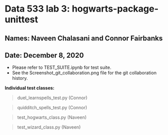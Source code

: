 # Data 533 lab 3: hogwarts-package-unittest
## Names: Naveen Chalasani and Connor Fairbanks
## Date: December 8, 2020

- Please refer to TEST_SUITE.ipynb for test suite.
- See the Screenshot_git_collaboration.png file for the git collaboration history. 

**Individual test classes:**
> duel_learnspells_test.py (Connor)

> quidditch_spells_test.py (Connor)

> test_hogwarts_class.py (Naveen)

> test_wizard_class.py (Naveen)
